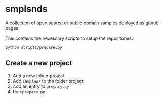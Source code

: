 # smplsnds

A collection of open source or public domain samples deployed as github pages

This contains the necessary scripts to setup the repositories:

```bash
python scripts/prepare.py
```

## Create a new project

1. Add a new folder project
2. Add `samples/` to the folder project
3. Add an entry to `prepary.py`
4. Run `prepare.py`
